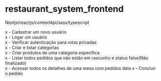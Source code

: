 # restaurant_system_frontend

Nextjs/reactjs/contextApi/sass/typescript

x - Cadastrar um novo usuário                                                                        
x - Logar um usuário                                                                        
x - Verificar autenticação para rotas privadas                                                                        
x - Criar e listar categorias                                                                        
x - Criar produtos de uma categoria especifica                                                                        
x - Listar todos pedidos que não estão em rascunho e status false(Não finalizado)                                                                   
x - Acessar todos os detalhes de uma mesa com pedidos dela                                                                                           x - Concluir o pedido                                                                        

